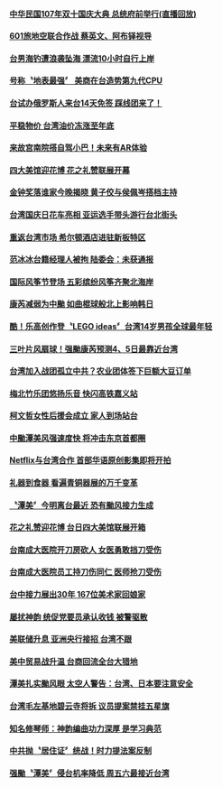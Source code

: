 #### [中华民国107年双十国庆大典 总统府前举行(直播回放)](../pages/news206/a1394780.md?t=10101532) 

#### [601旅地空联合作战 蔡英文、阿布铎视导](../pages/news206/a1394651.md?t=10101532) 

#### [台男海钓遭浪袭坠海 漂流10小时自行上岸](../pages/news206/a1394632.md?t=10101532) 

#### [号称〝地表最强〞 美商在台造势第九代CPU](../pages/news206/a1394536.md?t=10101532) 

#### [台试办俄罗斯人来台14天免签 踩线团来了！](../pages/news206/a1394533.md?t=10101532) 

#### [平稳物价 台湾油价冻涨至年底](../pages/news206/a1394532.md?t=10101532) 

#### [来故宫南院搭自驾小巴！未来有AR体验](../pages/news206/a1394440.md?t=10101532) 

#### [四大美馆迎花博 花之礼赞联展开幕](../pages/news206/a1394357.md?t=10101532) 

#### [金钟奖落谁家今晚揭晓 黄子佼与侯佩岑搭档主持](../pages/news206/a1394306.md?t=10101532) 

#### [台湾国庆日花车亮相 亚运选手带头游行台北街头](../pages/news206/a1394209.md?t=10101532) 

#### [重返台湾市场 希尔顿酒店进驻新板特区](../pages/news206/a1394182.md?t=10101532) 

#### [范冰冰台籍经理人被拘 陆委会：未获通报](../pages/news206/a1394049.md?t=10101532) 

#### [国际风筝节登场 五彩缤纷风筝齐聚北海岸](../pages/news206/a1393923.md?t=10101532) 

#### [康芮减弱为中颱 如曲棍球般北上影响韩日](../pages/news206/a1393917.md?t=10101532) 

#### [酷！乐高创作登〝LEGO ideas〞台湾14岁男孩全球最年轻](../pages/news206/a1393748.md?t=10101532) 

#### [三叶片风扇球！强颱康芮预测4、5日最靠近台湾](../pages/news206/a1393736.md?t=10101532) 

#### [台湾加入战团孤立中共？农业团体签下巨额大豆订单](../pages/news206/a1393647.md?t=10101532) 

#### [梅北竹乐团悠扬乐音 快闪高铁嘉义站](../pages/news206/a1393613.md?t=10101532) 

#### [柯文哲女性后援会成立 家人到场站台](../pages/news206/a1393542.md?t=10101532) 

#### [中颱潭美风强速度快 将冲击东京首都圈](../pages/news206/a1393534.md?t=10101532) 

#### [Netflix与台湾合作 首部华语原创影集即将开拍](../pages/news206/a1393493.md?t=10101532) 

#### [礼器到食器 看遍青铜器展的万千变革](../pages/news206/a1393474.md?t=10101532) 

#### [〝潭美〞今明离台最近 恐有颱风接力生成](../pages/news206/a1393405.md?t=10101532) 

#### [花之礼赞迎花博 台日四大美馆联展开箱](../pages/news206/a1393349.md?t=10101532) 

#### [台南成大医院开刀房砍人 女医勇敢挡刀受伤](../pages/news206/a1393327.md?t=10101532) 

#### [台南成大医院员工持刀伤同仁 医师抢刀受伤](../pages/news206/a1393322.md?t=10101532) 

#### [台中接力展出30年 167位美术家回娘家](../pages/news206/a1393317.md?t=10101532) 

#### [屡扰神韵 统促党要员承认收钱 被警驱散](../pages/news206/a1393195.md?t=10101532) 

#### [美联储升息 亚洲央行接招 台湾不跟](../pages/news206/a1393190.md?t=10101532) 

#### [美中贸易战升温 台商回流全台大猎地](../pages/news206/a1393186.md?t=10101532) 

#### [潭美扎实颱风眼 太空人警告：台湾、日本要注意安全](../pages/news206/a1393039.md?t=10101532) 

#### [台湾毛左基地碧云寺将拆 议员提案禁挂五星旗](../pages/news206/a1392903.md?t=10101532) 

#### [知名修琴师：神韵编曲功力深厚 是学习典范](../pages/news206/a1392892.md?t=10101532) 

#### [中共抛〝居住证〞统战！时力提法案反制](../pages/news206/a1392873.md?t=10101532) 

#### [强颱〝潭美〞侵台机率降低 周五六最接近台湾](../pages/news206/a1392872.md?t=10101532) 

